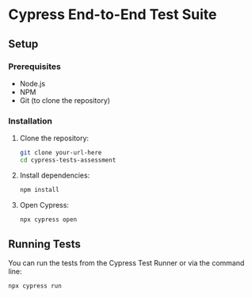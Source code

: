 # Cypress End-to-End Test Suite

## Setup

### Prerequisites

- Node.js
- NPM
- Git (to clone the repository)

### Installation

1. Clone the repository:

   ```sh
   git clone your-url-here
   cd cypress-tests-assessment
   ```

2. Install dependencies:

   ```sh
   npm install
   ```

3. Open Cypress:
   ```sh
   npx cypress open
   ```

## Running Tests

You can run the tests from the Cypress Test Runner or via the command line:

```sh
npx cypress run
```
